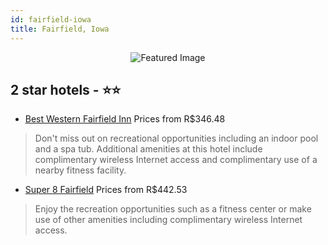 ```yaml
---
id: fairfield-iowa
title: Fairfield, Iowa
---
```


<center><img src="https://i.travelapi.com/hotels/1000000/10000/8300/8246/b746f70c_z.jpg" alt="Featured Image" /></center>


##  2 star hotels - ⭐️⭐️

-    [Best Western Fairfield Inn](https://us.hurb.com/br/hotels/fairfield/best-western-fairfield-inn-JNP-JP093054?cmp=18055) Prices from R$346.48
   > Don't miss out on recreational opportunities including an indoor pool and a spa tub. Additional amenities at this hotel include complimentary wireless Internet access and complimentary use of a nearby fitness facility.
-    [Super 8 Fairfield](https://us.hurb.com/br/hotels/fairfield/super-8-fairfield-JNP-JP784442?cmp=18055) Prices from R$442.53
   > Enjoy the recreation opportunities such as a fitness center or make use of other amenities including complimentary wireless Internet access.
